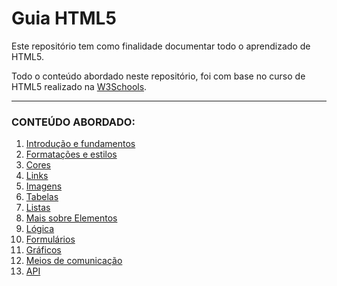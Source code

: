 # Guia HTML5
Este repositório tem como finalidade documentar todo o aprendizado de HTML5.

Todo o conteúdo abordado neste repositório, foi com base no curso de HTML5 realizado na [W3Schools](https://my-learning.w3schools.com/tutorial/html).

---

### CONTEÚDO ABORDADO:

1. [Introdução e fundamentos](conteudo/01-introducao-e-fundamentos)
2. [Formatações e estilos](conteudo/02-formatacao-e-estilos)
3. [Cores](conteudo/03-cores)
4. [Links](conteudo/04-links)
5. [Imagens](conteudo/05-imagens)
6. [Tabelas](conteudo/06-tabelas)
7. [Listas](conteudo/07-listas)
8. [Mais sobre Elementos](conteudo/08-mais-elementosHTML)
9. [Lógica](conteudo/09-logica)
10. [Formulários](conteudo/10-formularios)
11. [Gráficos](conteudo/11-graficos)
12. [Meios de comunicação](conteudo/12-meios-de-comunicacao)
13. [API](conteudo/13-api)
